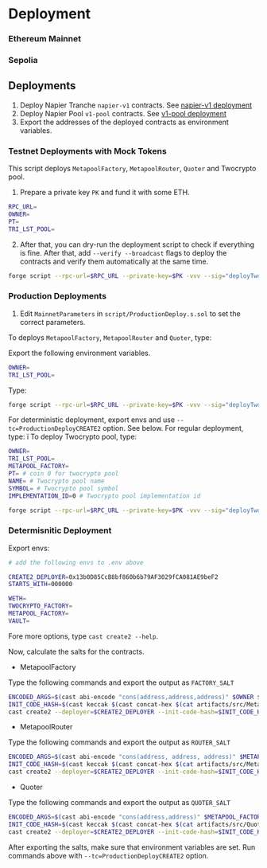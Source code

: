 # Deployment

### Ethereum Mainnet

### Sepolia

## Deployments

1. Deploy Napier Tranche `napier-v1` contracts. See [napier-v1 deployment](https://github.com/napierfi/napier-v1/blob/main/docs/deployment.md)
1. Deploy Napier Pool `v1-pool` contracts. See [v1-pool deployment](https://github.com/napierfi/v1-pool/blob/main/docs/deployment.md)
1. Export the addresses of the deployed contracts as environment variables.

### Testnet Deployments with Mock Tokens

This script deploys `MetapoolFactory`, `MetapoolRouter`, `Quoter` and Twocrypto pool.

1. Prepare a private key `PK` and fund it with some ETH.

```bash
RPC_URL=
OWNER=
PT=
TRI_LST_POOL=
```

2. After that, you can dry-run the deployment script to check if everything is fine. After that, add `--verify --broadcast` flags to deploy the contracts and verify them automatically at the same time.

```bash
forge script --rpc-url=$RPC_URL --private-key=$PK -vvv --sig="deployTwocryptoMeta" --tc=ProductionDeploy script/ProductionDeploy.s.sol
```

### Production Deployments

1. Edit `MainnetParameters` in `script/ProductionDeploy.s.sol` to set the correct parameters.

To deploys `MetapoolFactory`, `MetapoolRouter` and `Quoter`, type:

Export the following environment variables.

```bash
OWNER=
TRI_LST_POOL=
```

Type:

```bash
forge script --rpc-url=$RPC_URL --private-key=$PK -vvv --sig="deployTwocryptoMeta" --tc=ProductionDeploy script/ProductionDeploy.s.sol
```

For deterministic deployment, export envs and use `--tc=ProductionDeployCREATE2` option. See below.
For regular deployment, type:
ï
To deploy Twocrypto pool, type:

```bash
OWNER=
TRI_LST_POOL=
METAPOOL_FACTORY=
PT= # coin 0 for twocrypto pool
NAME= # Twocrypto pool name
SYMBOL= # Twocrypto pool symbol
IMPLEMENTATION_ID=0 # Twocrypto pool implementation id
```

```bash
forge script --rpc-url=$RPC_URL --private-key=$PK -vvv --sig="deployTwocryptoMeta" --tc=ProductionDeploy script/ProductionDeploy.s.sol
```

### Determisnitic Deployment

Export envs:

```bash
# add the following envs to .env above

CREATE2_DEPLOYER=0x13b0D85CcB8bf860b6b79AF3029fCA081AE9beF2
STARTS_WITH=000000

WETH=
TWOCRYPTO_FACTORY=
METAPOOL_FACTORY=
VAULT=
```

Fore more options, type `cast create2 --help`.

Now, calculate the salts for the contracts.

- MetapoolFactory

Type the following commands and export the output as `FACTORY_SALT`

```bash
ENCODED_ARGS=$(cast abi-encode "cons(address,address,address)" $OWNER $WETH $TWOCRYPTO_FACTORY)
INIT_CODE_HASH=$(cast keccak $(cast concat-hex $(cat artifacts/src/MetapoolFactory.sol/MetapoolFactory.json | jq -r .bytecode) $ENCODED_ARGS))
cast create2 --deployer=$CREATE2_DEPLOYER --init-code-hash=$INIT_CODE_HASH --starts-with=$STARTS_WITH
```

- MetapoolRouter

Type the following commands and export the output as `ROUTER_SALT`

```bash
ENCODED_ARGS=$(cast abi-encode "cons(address, address, address)" $METAPOOL_FACTORY $TRI_LST_POOL $VAULT)
INIT_CODE_HASH=$(cast keccak $(cast concat-hex $(cat artifacts/src/MetapoolRouter.sol/MetapoolRouter.json | jq -r .bytecode) $ENCODED_ARGS))
cast create2 --deployer=$CREATE2_DEPLOYER --init-code-hash=$INIT_CODE_HASH --starts-with=$STARTS_WITH
```

- Quoter

Type the following commands and export the output as `QUOTER_SALT`

```bash
ENCODED_ARGS=$(cast abi-encode "cons(address,address)" $METAPOOL_FACTORY $VAULT)
INIT_CODE_HASH=$(cast keccak $(cast concat-hex $(cat artifacts/src/Quoter.sol/Quoter.json | jq -r .bytecode) $ENCODED_ARGS))
cast create2 --deployer=$CREATE2_DEPLOYER --init-code-hash=$INIT_CODE_HASH --starts-with=$STARTS_WITH
```

After exporting the salts, make sure that environment variables are set. Run commands above with `--tc=ProductionDeployCREATE2` option.
